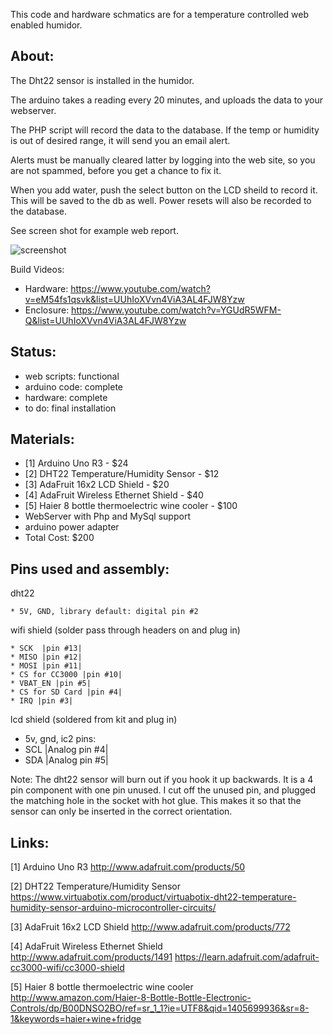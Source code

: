
This code and hardware schmatics are for a
temperature controlled web enabled humidor.  

About:
----------------------------------------------
The Dht22 sensor is installed in the humidor.

The arduino takes a reading every 20 minutes, and uploads
the data to your webserver.

The PHP script will record the data to the database. If
the temp or humidity is out of desired range, it will send
you an email alert. 

Alerts must be manually cleared latter by logging into the 
web site, so you are not spammed, before you get a chance to fix it.

When you add water, push the select button on the LCD sheild to
record it. This will be saved to the db as well. Power resets will 
also be recorded to the database.

See screen shot for example web report.

![screenshot](https://raw.githubusercontent.com/dzzie/humidor.net/master/screenshot.png)
 
Build Videos:
* Hardware: https://www.youtube.com/watch?v=eM54fs1qsvk&list=UUhIoXVvn4ViA3AL4FJW8Yzw
* Enclosure: https://www.youtube.com/watch?v=YGUdR5WFM-Q&list=UUhIoXVvn4ViA3AL4FJW8Yzw

Status: 
----------------------------------------------
 * web scripts: functional
 * arduino code: complete
 * hardware: complete
 * to do: final installation

Materials:
----------------------------------------------
  * [1] Arduino Uno R3 - $24  
  * [2] DHT22 Temperature/Humidity Sensor - $12
  * [3] AdaFruit 16x2 LCD Shield - $20  
  * [4] AdaFruit Wireless Ethernet Shield - $40 
  * [5] Haier 8 bottle thermoelectric wine cooler - $100
  * WebServer with Php and MySql support
  * arduino power adapter 
  * Total Cost: $200

Pins used and assembly:
----------------------------------------------

dht22

    * 5V, GND, library default: digital pin #2

wifi shield (solder pass through headers on and plug in)

    * SCK  |pin #13|
    * MISO |pin #12|
    * MOSI |pin #11|
    * CS for CC3000 |pin #10|
    * VBAT_EN |pin #5|
    * CS for SD Card |pin #4|
    * IRQ |pin #3|

lcd shield (soldered from kit and plug in)

   * 5v, gnd, ic2 pins:
   * SCL |Analog pin #4| 
   * SDA |Analog pin #5|


Note: The dht22 sensor will burn out if you hook it up backwards. 
    It is a 4 pin component with one pin unused. I cut off the unused 
    pin, and plugged the matching hole in the socket with hot glue. 
    This makes it so that the sensor can only be inserted in the correct orientation.

Links:
---------------------------------------------
[1] Arduino Uno R3
http://www.adafruit.com/products/50

[2] DHT22 Temperature/Humidity Sensor 
https://www.virtuabotix.com/product/virtuabotix-dht22-temperature-humidity-sensor-arduino-microcontroller-circuits/

[3] AdaFruit 16x2 LCD Shield
http://www.adafruit.com/products/772

[4] AdaFruit Wireless Ethernet Shield
http://www.adafruit.com/products/1491
https://learn.adafruit.com/adafruit-cc3000-wifi/cc3000-shield

[5] Haier 8 bottle thermoelectric wine cooler
http://www.amazon.com/Haier-8-Bottle-Bottle-Electronic-Controls/dp/B00DNSO2BO/ref=sr_1_1?ie=UTF8&qid=1405699936&sr=8-1&keywords=haier+wine+fridge
